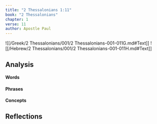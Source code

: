 ```yaml
---
title: "2 Thessalonians 1:11"
book: "2 Thessalonians"
chapter: 1
verse: 11
author: Apostle Paul
---
```

![[/Greek/2 Thessalonians/001/2 Thessalonians-001-011G.md#Text]]
![[/Hebrew/2 Thessalonians/001/2 Thessalonians-001-011H.md#Text]]

## Analysis

#### Words

#### Phrases

#### Concepts

## Reflections
